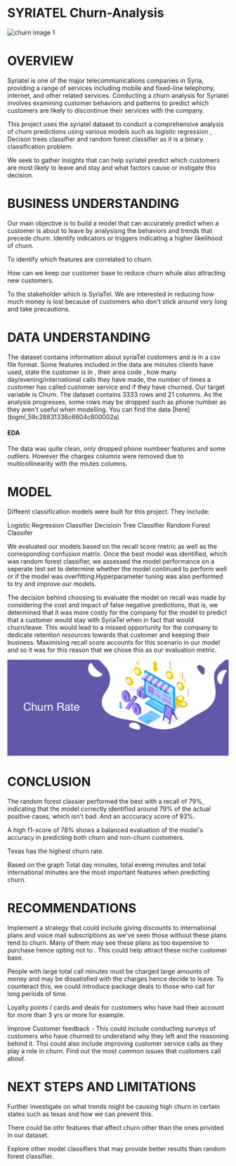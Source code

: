 # SYRIATEL Churn-Analysis
![churn image 1](https://github.com/101Prudencia-py/Churn-Analysis/assets/141912223/1bc2b90f-5cf3-49cc-96c6-319ae99f1f6b)

# OVERVIEW
Syriatel is one of the major telecommunications companies in Syria, providing a range of services including mobile and fixed-line telephony, internet, and other related services. Conducting a churn analysis for Syriatel involves examining customer behaviors and patterns to predict which customers are likely to discontinue their services with the company.

This project uses the syriatel dataset to conduct a comprehensive analysis of churn predictions using various models such as logistic regression , Decison trees classifier and random forest classifier as it is a binary classification problem.

We seek to gather insights that can help syriatel predict which customers are most likely to leave and stay and what factors cause or instigate this decision.

# BUSINESS UNDERSTANDING
Our main objective is to build a model that can accurately predict when a customer is about to leave by analysisng the behaviors and trends that precede churn. Identify indicators or triggers indicating a higher likelihood of churn.

To identify which features are correlated to churn.

How can we keep our customer base to reduce churn whule also attracting new customers.

To the stakeholder which is SyriaTel. We are interested in reducing how much money is lost because of customers who don't stick around very long and take precautions.

# DATA UNDERSTANDING
The dataset contains information about syriaTel customers and is in a csv file format. Some features included in the data are minutes clients have used, state the customer is in , their area code , how many day/evening/international calls they have made, the number of times a customer has called customer service and if they have churned. Our target variable is Churn. The dataset contains 3333 rows and 21 columns. As the analysis progresses, some rows may be dropped such as phone number as they aren't useful when modelling. You can find the data [here]
(bigml_59c28831336c6604c800002a)

#### EDA
The data was quite clean, only dropped phone numbeer features and some outliers. However the charges columns were removed due to multicollinearity with the miutes columns.

# MODEL
Diffeent classification models were built for this project. They include:

Logistic Regression Classifier
Decisioin Tree Classifier
Random Forest Classifer

We evaluated our models based on the recall score metric as well as the corresponding confusion matrix. Once the best model was identified, which was random forest classifier, we assessed the model performance on a seperate test set to determine whether the model continued to perform well or if the model was overfitting.Hyperparameter tuning was also performed to try and improve our models.

The decision behind choosing to evaluate the model on recall was made by considering the cost and impact of false negative predictions, that is, we determined that it was more costly for the company for the model to predict that a customer would stay with SyriaTel when in fact that would churn/leave. This would lead to a missed opportunity for the company to dedicate retention resources towards that customer and keeping their business. Maximising recall score accounts for this scenario in our model and so it was for this reason that we chose this as our evaluation metric.

![churn](churn-rate.png)
# CONCLUSION
The random forest classier performed the best with a recall of 79%, indicating that the model correctly identified around 79% of the actual positive cases, which isn't bad. And an acccuracy score of 93%.

A high f1-score of 78% shows a balanced evaluation of the model's accuracy in predicting both churn and non-churn customers.

Texas has the highest churn rate.

Based on the graph Total day minutes, total eveing minutes and total international minutes are the most important features when predicting churn.

# RECOMMENDATIONS
Implement a strategy that could include giving discounts to international plans and voice mail subscriptions as we've seen those without these plans tend to churn. Many of them may see these plans as too expensive to purchase hence opting not to . This could help attract these niche customer base.

People with large total call minutes must be charged large amounts of money and may be dissatisfied with the charges hence decide to leave. To counteract this, we could introduce package deals to those who call for long periods of time.

Loyalty points / cards and deals for customers who have had their account for more than 3 yrs or more for example.

Improve Customer feedback - This could include conducting surveys of customers who have churned to understand why they left and the reasoning behind it. Thsi could also include improving customer service calls as they play a role in churn. Find out the most common issues that customers call about.

# NEXT STEPS AND LIMITATIONS
Further investigate on what trends might be causing high churn in certain states such as texas and how we can prevent this.

There could be othr features that affect churn other than the ones privided in our dataset.

Explore other model classifiers that may provide better results than random forest classifier.
